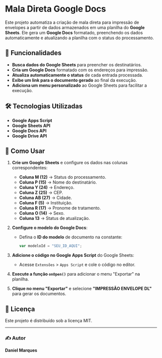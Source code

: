 # Mala Direta Google Docs

Este projeto automatiza a criação de mala direta para impressão de envelopes a partir de dados armazenados em uma planilha do **Google Sheets**. Ele gera um **Google Docs** formatado, preenchendo os dados automaticamente e atualizando a planilha com o status do processamento.

## 📌 Funcionalidades
- **Busca dados do Google Sheets** para preencher os destinatários.
- **Cria um Google Docs** formatado com os endereços para impressão.
- **Atualiza automaticamente o status** de cada entrada processada.
- **Exibe um link para o documento gerado** ao final da execução.
- **Adiciona um menu personalizado** ao Google Sheets para facilitar a execução.

## 🛠️ Tecnologias Utilizadas
- **Google Apps Script**
- **Google Sheets API**
- **Google Docs API**
- **Google Drive API**

## 🚀 Como Usar
1. **Crie um Google Sheets** e configure os dados nas colunas correspondentes:
   - **Coluna M (12)** → Status do processamento.
   - **Coluna P (15)** → Nome do destinatário.
   - **Coluna Y (24)** → Endereço.
   - **Coluna Z (25)** → CEP.
   - **Coluna AB (27)** → Cidade.
   - **Coluna F (5)** → Instituição.
   - **Coluna R (17)** → Pronome de tratamento.
   - **Coluna O (14)** → Sexo.
   - **Coluna 13** → Status de atualização.

2. **Configure o modelo do Google Docs**:
   - Defina o **ID do modelo** de documento na constante:
     ```js
     var modeloId = "SEU_ID_AQUI";
     ```

3. **Adicione o código no Google Apps Script** do Google Sheets:
   - Acesse `Extensões` > `Apps Script` e cole o código no editor.

4. **Execute a função `onOpen()`** para adicionar o menu "Exportar" na planilha.

5. **Clique no menu "Exportar"** e selecione **"IMPRESSÃO ENVELOPE DL"** para gerar os documentos.

## 📄 Licença
Este projeto é distribuído sob a licença MIT.

---

### ✍️ Autor
**Daniel Marques**
